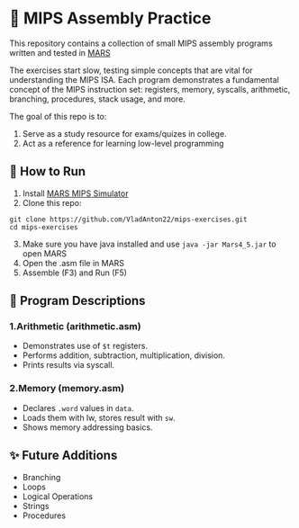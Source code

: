 # 📘 MIPS Assembly Practice

This repository contains a collection of small MIPS assembly programs written and tested in [MARS](https://computerscience.missouristate.edu/mars-mips-simulator.htm.)

The exercises start slow, testing simple concepts that are vital for understanding the MIPS ISA. Each program demonstrates a fundamental concept of the MIPS instruction set: registers, memory, syscalls, arithmetic, branching, procedures, stack usage, and more.

The goal of this repo is to:
1. Serve as a study resource for exams/quizes in college.
2. Act as a reference for learning low-level programming

## 🚀 How to Run
1. Install [MARS MIPS Simulator](https://computerscience.missouristate.edu/mars-mips-simulator.htm.)
2. Clone this repo:
```
git clone https://github.com/VladAnton22/mips-exercises.git
cd mips-exercises
```
3. Make sure you have java installed and use `java -jar Mars4_5.jar` to open MARS
4. Open the .asm file in MARS
5. Assemble (F3) and Run (F5)

## 📑 Program Descriptions

### 1.Arithmetic (arithmetic.asm)
* Demonstrates use of `$t` registers.
* Performs addition, subtraction, multiplication, division.
* Prints results via syscall.

### 2.Memory (memory.asm)
* Declares `.word` values in `data`.
* Loads them with lw, stores result with `sw`.
* Shows memory addressing basics.

## ✨ Future Additions
* Branching
* Loops
* Logical Operations
* Strings
* Procedures
